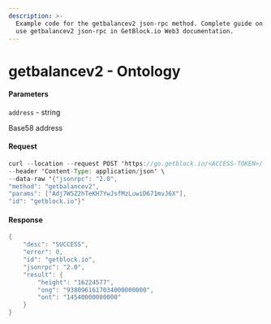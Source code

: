 ```yaml
---
description: >-
  Example code for the getbalancev2 json-rpc method. Сomplete guide on how to
  use getbalancev2 json-rpc in GetBlock.io Web3 documentation.
---
```


# getbalancev2 - Ontology

#### Parameters

`address` - string

Base58 address

#### Request

```java
curl --location --request POST 'https://go.getblock.io/<ACCESS-TOKEN>/' \
--header 'Content-Type: application/json' \ 
--data-raw '{"jsonrpc": "2.0",
"method": "getbalancev2",
"params": ["Adj7W5Z2hTeKH7YwJsfMzLuwiD671mvJ6X"],
"id": "getblock.io"}'
```

#### Response

```java
{
    "desc": "SUCCESS",
    "error": 0,
    "id": "getblock.io",
    "jsonrpc": "2.0",
    "result": {
        "height": "16224577",
        "ong": "9380961617034000000000",
        "ont": "14540000000000"
    }
}
```
